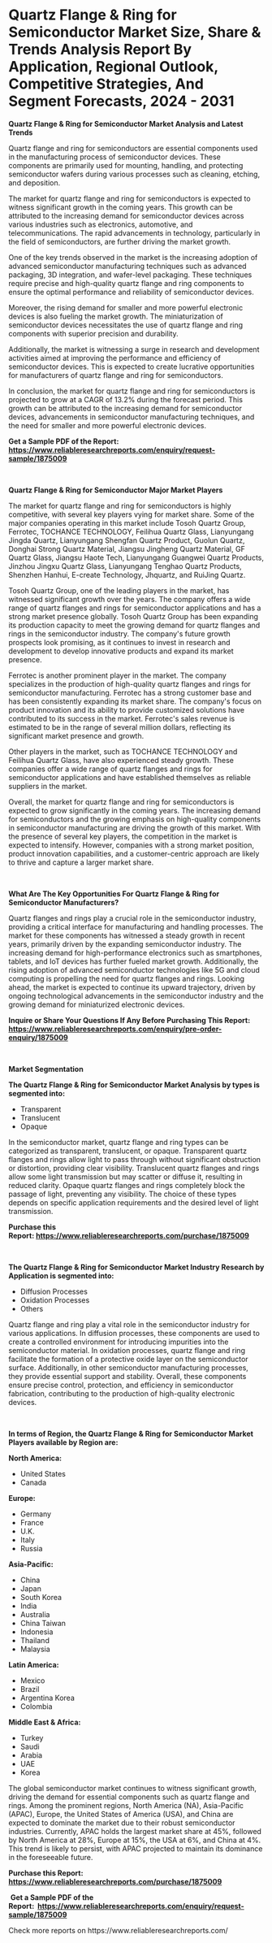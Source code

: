 <p><h1>Quartz Flange & Ring for Semiconductor Market Size, Share & Trends Analysis Report By Application, Regional Outlook, Competitive Strategies, And Segment Forecasts, 2024 - 2031</h1></p><p><strong>Quartz Flange & Ring for Semiconductor Market Analysis and Latest Trends</strong></p>
<p><p>Quartz flange and ring for semiconductors are essential components used in the manufacturing process of semiconductor devices. These components are primarily used for mounting, handling, and protecting semiconductor wafers during various processes such as cleaning, etching, and deposition.</p><p>The market for quartz flange and ring for semiconductors is expected to witness significant growth in the coming years. This growth can be attributed to the increasing demand for semiconductor devices across various industries such as electronics, automotive, and telecommunications. The rapid advancements in technology, particularly in the field of semiconductors, are further driving the market growth.</p><p>One of the key trends observed in the market is the increasing adoption of advanced semiconductor manufacturing techniques such as advanced packaging, 3D integration, and wafer-level packaging. These techniques require precise and high-quality quartz flange and ring components to ensure the optimal performance and reliability of semiconductor devices.</p><p>Moreover, the rising demand for smaller and more powerful electronic devices is also fueling the market growth. The miniaturization of semiconductor devices necessitates the use of quartz flange and ring components with superior precision and durability.</p><p>Additionally, the market is witnessing a surge in research and development activities aimed at improving the performance and efficiency of semiconductor devices. This is expected to create lucrative opportunities for manufacturers of quartz flange and ring for semiconductors.</p><p>In conclusion, the market for quartz flange and ring for semiconductors is projected to grow at a CAGR of 13.2% during the forecast period. This growth can be attributed to the increasing demand for semiconductor devices, advancements in semiconductor manufacturing techniques, and the need for smaller and more powerful electronic devices.</p></p>
<p><strong>Get a Sample PDF of the Report:&nbsp; <a href="https://www.reliableresearchreports.com/enquiry/request-sample/1875009">https://www.reliableresearchreports.com/enquiry/request-sample/1875009</a></strong></p>
<p>&nbsp;</p>
<p><strong>Quartz Flange & Ring for Semiconductor Major Market Players</strong></p>
<p><p>The market for quartz flange and ring for semiconductors is highly competitive, with several key players vying for market share. Some of the major companies operating in this market include Tosoh Quartz Group, Ferrotec, TOCHANCE TECHNOLOGY, Feilihua Quartz Glass, Lianyungang Jingda Quartz, Lianyungang Shengfan Quartz Product, Guolun Quartz, Donghai Strong Quartz Material, Jiangsu Jingheng Quartz Material, GF Quartz Glass, Jiangsu Haote Tech, Lianyungang Guangwei Quartz Products, Jinzhou Jingxu Quartz Glass, Lianyungang Tenghao Quartz Products, Shenzhen Hanhui, E-create Technology, Jhquartz, and RuiJing Quartz.</p><p>Tosoh Quartz Group, one of the leading players in the market, has witnessed significant growth over the years. The company offers a wide range of quartz flanges and rings for semiconductor applications and has a strong market presence globally. Tosoh Quartz Group has been expanding its production capacity to meet the growing demand for quartz flanges and rings in the semiconductor industry. The company's future growth prospects look promising, as it continues to invest in research and development to develop innovative products and expand its market presence.</p><p>Ferrotec is another prominent player in the market. The company specializes in the production of high-quality quartz flanges and rings for semiconductor manufacturing. Ferrotec has a strong customer base and has been consistently expanding its market share. The company's focus on product innovation and its ability to provide customized solutions have contributed to its success in the market. Ferrotec's sales revenue is estimated to be in the range of several million dollars, reflecting its significant market presence and growth.</p><p>Other players in the market, such as TOCHANCE TECHNOLOGY and Feilihua Quartz Glass, have also experienced steady growth. These companies offer a wide range of quartz flanges and rings for semiconductor applications and have established themselves as reliable suppliers in the market.</p><p>Overall, the market for quartz flange and ring for semiconductors is expected to grow significantly in the coming years. The increasing demand for semiconductors and the growing emphasis on high-quality components in semiconductor manufacturing are driving the growth of this market. With the presence of several key players, the competition in the market is expected to intensify. However, companies with a strong market position, product innovation capabilities, and a customer-centric approach are likely to thrive and capture a larger market share.</p></p>
<p>&nbsp;</p>
<p><strong>What Are The Key Opportunities For Quartz Flange & Ring for Semiconductor Manufacturers?</strong></p>
<p><p>Quartz flanges and rings play a crucial role in the semiconductor industry, providing a critical interface for manufacturing and handling processes. The market for these components has witnessed a steady growth in recent years, primarily driven by the expanding semiconductor industry. The increasing demand for high-performance electronics such as smartphones, tablets, and IoT devices has further fueled market growth. Additionally, the rising adoption of advanced semiconductor technologies like 5G and cloud computing is propelling the need for quartz flanges and rings. Looking ahead, the market is expected to continue its upward trajectory, driven by ongoing technological advancements in the semiconductor industry and the growing demand for miniaturized electronic devices.</p></p>
<p><strong>Inquire or Share Your Questions If Any Before Purchasing This Report: <a href="https://www.reliableresearchreports.com/enquiry/pre-order-enquiry/1875009">https://www.reliableresearchreports.com/enquiry/pre-order-enquiry/1875009</a></strong></p>
<p>&nbsp;</p>
<p><strong>Market Segmentation</strong></p>
<p><strong>The Quartz Flange & Ring for Semiconductor Market Analysis by types is segmented into:</strong></p>
<p><ul><li>Transparent</li><li>Translucent</li><li>Opaque</li></ul></p>
<p><p>In the semiconductor market, quartz flange and ring types can be categorized as transparent, translucent, or opaque. Transparent quartz flanges and rings allow light to pass through without significant obstruction or distortion, providing clear visibility. Translucent quartz flanges and rings allow some light transmission but may scatter or diffuse it, resulting in reduced clarity. Opaque quartz flanges and rings completely block the passage of light, preventing any visibility. The choice of these types depends on specific application requirements and the desired level of light transmission.</p></p>
<p><strong>Purchase this Report:&nbsp;<a href="https://www.reliableresearchreports.com/purchase/1875009">https://www.reliableresearchreports.com/purchase/1875009</a></strong></p>
<p>&nbsp;</p>
<p><strong>The Quartz Flange & Ring for Semiconductor Market Industry Research by Application is segmented into:</strong></p>
<p><ul><li>Diffusion Processes</li><li>Oxidation Processes</li><li>Others</li></ul></p>
<p><p>Quartz flange and ring play a vital role in the semiconductor industry for various applications. In diffusion processes, these components are used to create a controlled environment for introducing impurities into the semiconductor material. In oxidation processes, quartz flange and ring facilitate the formation of a protective oxide layer on the semiconductor surface. Additionally, in other semiconductor manufacturing processes, they provide essential support and stability. Overall, these components ensure precise control, protection, and efficiency in semiconductor fabrication, contributing to the production of high-quality electronic devices.</p></p>
<p>&nbsp;</p>
<p><strong>In terms of Region, the Quartz Flange & Ring for Semiconductor Market Players available by Region are:</strong></p>
<p>
    <p> <strong> North America: </strong>
        <ul>
            <li>United States</li>
            <li>Canada</li>
        </ul>
        </p> 
    <p> <strong> Europe: </strong>
        <ul>
            <li>Germany</li>
            <li>France</li>
            <li>U.K.</li>
            <li>Italy</li>
            <li>Russia</li>
        </ul>
        </p> 
    <p> <strong> Asia-Pacific: </strong>
        <ul>
            <li>China</li>
            <li>Japan</li>
            <li>South Korea</li>
            <li>India</li>
            <li>Australia</li>
            <li>China Taiwan</li>
            <li>Indonesia</li>
            <li>Thailand</li>
            <li>Malaysia</li>
        </ul>
        </p> 
    <p> <strong> Latin America: </strong>
        <ul>
            <li>Mexico</li>
            <li>Brazil</li>
            <li>Argentina Korea</li>
            <li>Colombia</li>
        </ul>
        </p> 
    <p> <strong> Middle East & Africa: </strong>
        <ul>
            <li>Turkey</li>
            <li>Saudi</li>
            <li>Arabia</li>
            <li>UAE</li>
            <li>Korea</li>
        </ul>
    </p>
    </p>
<p><p>The global semiconductor market continues to witness significant growth, driving the demand for essential components such as quartz flange and rings. Among the prominent regions, North America (NA), Asia-Pacific (APAC), Europe, the United States of America (USA), and China are expected to dominate the market due to their robust semiconductor industries. Currently, APAC holds the largest market share at 45%, followed by North America at 28%, Europe at 15%, the USA at 6%, and China at 4%. This trend is likely to persist, with APAC projected to maintain its dominance in the foreseeable future.</p></p>
<p><strong>Purchase this Report: <a href="https://www.reliableresearchreports.com/purchase/1875009">https://www.reliableresearchreports.com/purchase/1875009</a></strong></p>
<p>&nbsp;<strong>Get a Sample PDF of the Report:&nbsp;&nbsp;<a href="https://www.reliableresearchreports.com/enquiry/request-sample/1875009">https://www.reliableresearchreports.com/enquiry/request-sample/1875009</a></strong></p>
<p><strong></strong></p>
<p>Check more reports on https://www.reliableresearchreports.com/</p>